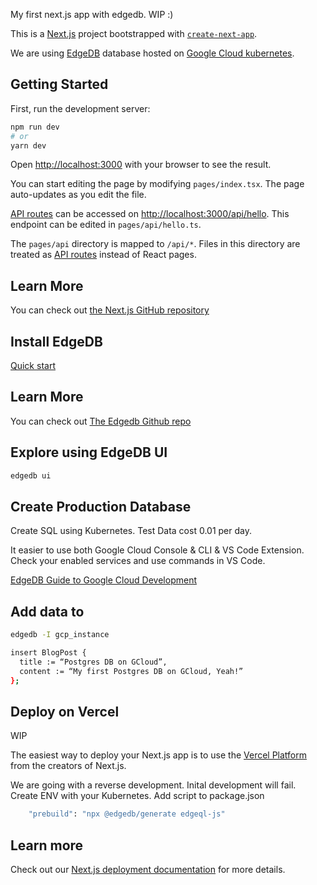 My first next.js app with edgedb.  WIP :)

This is a [Next.js](https://nextjs.org/) project bootstrapped with [`create-next-app`](https://github.com/vercel/next.js/tree/canary/packages/create-next-app).

We are using [EdgeDB](https://www.edgedb.com/) database hosted on [Google Cloud kubernetes](https://console.cloud.google.com/kubernetes).

## Getting Started

First, run the development server:

```bash
npm run dev
# or
yarn dev
```

Open [http://localhost:3000](http://localhost:3000) with your browser to see the result.

You can start editing the page by modifying `pages/index.tsx`. The page auto-updates as you edit the file.

[API routes](https://nextjs.org/docs/api-routes/introduction) can be accessed on [http://localhost:3000/api/hello](http://localhost:3000/api/hello). This endpoint can be edited in `pages/api/hello.ts`.

The `pages/api` directory is mapped to `/api/*`. Files in this directory are treated as [API routes](https://nextjs.org/docs/api-routes/introduction) instead of React pages.


## Learn More

You can check out [the Next.js GitHub repository](https://github.com/vercel/next.js/) 

## Install EdgeDB 

[Quick start](https://www.edgedb.com/docs/intro/quickstart)

## Learn More

You can check out [The Edgedb Github repo](https://github.com/edgedb/edgedb)

## Explore using EdgeDB UI

```bash
edgedb ui
```

## Create Production Database 

Create SQL using Kubernetes. Test Data cost 0.01 per day. 

It easier to use both Google Cloud Console & CLI & VS Code Extension.  Check your enabled services and use commands in VS Code.

[EdgeDB Guide to Google Cloud Development](https://www.edgedb.com/docs/guides/deployment/gcp)

## Add data to 

```bash
edgedb -I gcp_instance
```

```bash
insert BlogPost {
  title := “Postgres DB on GCloud”,
  content := “My first Postgres DB on GCloud, Yeah!”
};
```

## Deploy on Vercel

WIP

The easiest way to deploy your Next.js app is to use the [Vercel Platform](https://vercel.com/new?utm_medium=default-template&filter=next.js&utm_source=create-next-app&utm_campaign=create-next-app-readme) from the creators of Next.js.

We are going with a reverse development.  Inital development will fail. Create ENV with your Kubernetes. Add script to package.json 

```bash
    "prebuild": "npx @edgedb/generate edgeql-js"
```

## Learn more

Check out our [Next.js deployment documentation](https://nextjs.org/docs/deployment) for more details.


